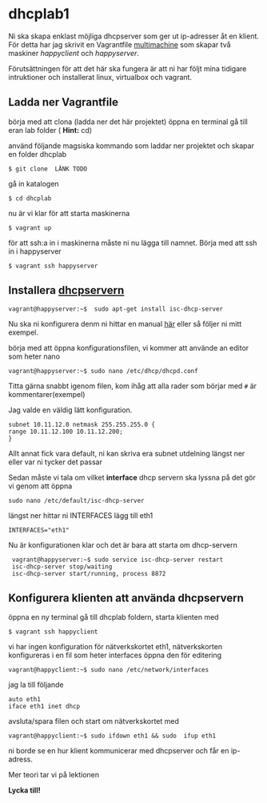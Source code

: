 # dhcplab1

Ni ska skapa enklast möjliga dhcpserver som ger ut ip-adresser åt en klient.  För detta har jag skrivit en Vagrantfile [multimachine](https://docs.vagrantup.com/v2/multi-machine/ ) som skapar  två maskiner *happyclient* och *happyserver*.

Förutsättningen för att det här ska fungera är att ni har följt mina tidigare intruktioner och installerat linux, virtualbox och vagrant.

## Ladda ner  Vagrantfile

börja med att clona (ladda ner det här projektet)  öppna en terminal
gå till eran lab folder ( **Hint:** cd)

använd följande magsiska kommando som laddar ner projektet och skapar en folder dhcplab

	$ git clone  LÄNK TODO

gå  in katalogen

	$ cd dhcplab

nu är vi klar för att starta maskinerna

	$ vagrant up

för att ssh:a in i maskinerna måste ni nu lägga till namnet. Börja med att ssh in i happyserver

	$ vagrant ssh happyserver


## Installera  [dhcpservern](https://www.isc.org/downloads/dhcp/) 

	vagrant@happyserver:~$  sudo apt-get install isc-dhcp-server 

Nu ska  ni konfigurera denm ni hittar en manual [här](https://help.ubuntu.com/community/isc-dhcp-server) eller så följer ni mitt exempel.

börja med att öppna konfigurationsfilen, vi kommer att använde an editor som heter nano

	vagrant@happyserver:~$ sudo nano /etc/dhcp/dhcpd.conf
	
Titta gärna snabbt igenom filen, kom ihåg att alla rader som börjar med `#`  är kommentarer(exempel)

Jag valde en väldig lätt konfiguration.

	subnet 10.11.12.0 netmask 255.255.255.0 { 
	range 10.11.12.100 10.11.12.200; 
	}

Allt annat fick vara default, ni kan skriva era subnet utdelning längst ner eller var ni tycker det passar

Sedan måste vi tala om vilket **interface** dhcp servern ska lyssna på det gör vi genom att öppna 

	sudo nano /etc/default/isc-dhcp-server

längst ner hittar ni INTERFACES lägg till eth1
	
	INTERFACES="eth1"

Nu är konfigurationen klar och det är bara att starta om dhcp-servern

	 vagrant@happyserver:~$ sudo service isc-dhcp-server restart
	 isc-dhcp-server stop/waiting
	 isc-dhcp-server start/running, process 8872


## Konfigurera klienten att använda dhcpservern

öppna en ny terminal gå till dhcplab foldern, starta klienten med 

	$ vagrant ssh happyclient

vi har ingen konfiguration för nätverkskortet eth1, nätverkskorten konfigureras i en fil som heter interfaces öppna den för editering

	vagrant@happyclient:~$ sudo nano /etc/network/interfaces

jag la till följande 

	auto eth1 
	iface eth1 inet dhcp

avsluta/spara filen och start om nätverkskortet med

	vagrant@happyclient:~$ sudo ifdown eth1 && sudo  ifup eth1

ni borde se en hur klient kommunicerar med dhcpserver och får en ip-adress.

Mer teori tar vi på lektionen

**Lycka till!**







